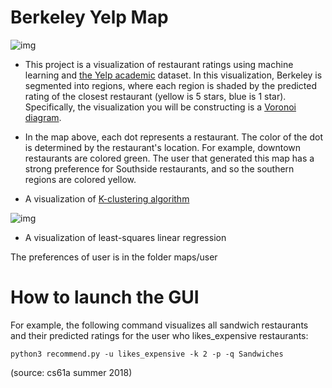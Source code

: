 # Berkeley Yelp Map

![img](https://inst.eecs.berkeley.edu/~cs61a/su18/proj/maps/visualize/voronoi.png)

- This project is a visualization of restaurant ratings using machine learning and [the Yelp academic](https://www.yelp.com/dataset/challenge) dataset. In this visualization, Berkeley is segmented into regions, where each region is shaded by the predicted rating of the closest restaurant (yellow is 5 stars, blue is 1 star). Specifically, the visualization you will be constructing is a [Voronoi diagram](https://en.wikipedia.org/wiki/Voronoi_diagram).

- In the map above, each dot represents a restaurant. The color of the dot is determined by the restaurant's location. For example, downtown restaurants are colored green. The user that generated this map has a strong preference for Southside restaurants, and so the southern regions are colored yellow.

- A visualization of [K-clustering algorithm](http://tech.nitoyon.com/en/blog/2013/11/07/k-means/)

![img](https://inst.eecs.berkeley.edu/~cs61a/su18/proj/maps/assets/least_squares.gif)

- A visualization of least-squares linear regression

The preferences of user is in the folder maps/user

# How to launch the GUI

For example, the following command visualizes all sandwich restaurants and their predicted ratings for the user who likes_expensive restaurants:

```
python3 recommend.py -u likes_expensive -k 2 -p -q Sandwiches
```

(source: cs61a summer 2018)


